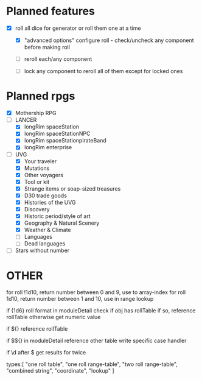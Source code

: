 # Planned features

- [x] roll all dice for generator or roll them one at a time
  - [x] "advanced options" configure roll - check/uncheck any component before making roll
  - [ ] reroll each/any component
  - [ ] lock any component to reroll all of them except for locked ones


# Planned rpgs

- [x] Mothership RPG
- [ ] LANCER
  - [x] longRim spaceStation
  - [x] longRim spaceStationNPC
  - [x] longRim spaceStationpirateBand
  - [x] longRim enterprise
- [ ] UVG
  - [x] Your traveler
  - [x] Mutations
  - [x] Other voyagers
  - [x] Tool or kit
  - [x] Strange items or soap-sized treasures
  - [x] D30 trade goods
  - [x] Histories of the UVG
  - [x] Discovery
  - [x] Historic period/style of art
  - [x] Geography & Natural Scenery
  - [x] Weather & Climate
  - [ ] Languages
  - [ ] Dead languages
- [ ] Stars without number

# OTHER

for roll !1d10, return number between 0 and 9, use to array-index
for roll 1d10, return number between 1 and 10, use in range lookup


if {1d6} roll format in moduleDetail
check if obj has rollTable
if so, reference rollTable
otherwise get numeric value

if ${}
reference rollTable

if $${} in moduleDetail
reference other table
write specific case handler

if \d after $ get results for twice


types:[
  "one roll table",
  "one roll range-table",
  "two roll range-table",
  "combined string",
  "coordinate",
  "lookup"
]